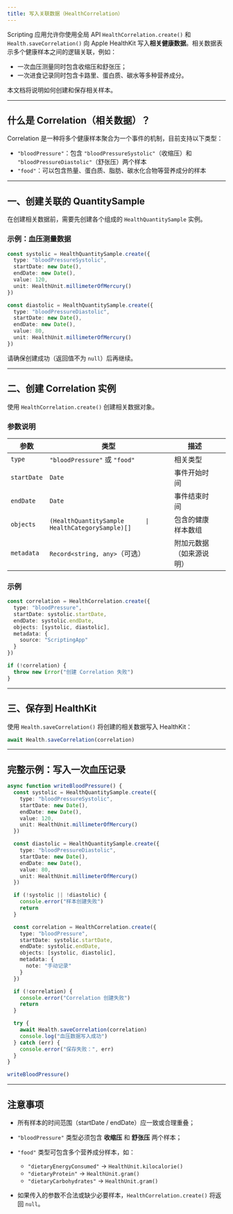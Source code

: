 ```yaml
---
title: 写入关联数据（HealthCorrelation）
---
```

Scripting 应用允许你使用全局 API `HealthCorrelation.create()` 和 `Health.saveCorrelation()` 向 Apple HealthKit 写入**相关健康数据**。相关数据表示多个健康样本之间的逻辑关联，例如：

* 一次血压测量同时包含收缩压和舒张压；
* 一次进食记录同时包含卡路里、蛋白质、碳水等多种营养成分。

本文档将说明如何创建和保存相关样本。

---

## 什么是 Correlation（相关数据）？

Correlation 是一种将多个健康样本聚合为一个事件的机制，目前支持以下类型：

* `"bloodPressure"`：包含 `"bloodPressureSystolic"`（收缩压）和 `"bloodPressureDiastolic"`（舒张压）两个样本
* `"food"`：可以包含热量、蛋白质、脂肪、碳水化合物等营养成分的样本

---

## 一、创建关联的 QuantitySample

在创建相关数据前，需要先创建各个组成的 `HealthQuantitySample` 实例。

### 示例：血压测量数据

```ts
const systolic = HealthQuantitySample.create({
  type: "bloodPressureSystolic",
  startDate: new Date(),
  endDate: new Date(),
  value: 120,
  unit: HealthUnit.millimeterOfMercury()
})

const diastolic = HealthQuantitySample.create({
  type: "bloodPressureDiastolic",
  startDate: new Date(),
  endDate: new Date(),
  value: 80,
  unit: HealthUnit.millimeterOfMercury()
})
```

请确保创建成功（返回值不为 `null`）后再继续。

---

## 二、创建 Correlation 实例

使用 `HealthCorrelation.create()` 创建相关数据对象。

### 参数说明

| 参数          | 类型                           | 描述                         |           |
| ----------- | ---------------------------- | -------------------------- | --------- |
| `type`      | `"bloodPressure"` 或 `"food"` | 相关类型                       |           |
| `startDate` | `Date`                       | 事件开始时间                     |           |
| `endDate`   | `Date`                       | 事件结束时间                     |           |
| `objects`   | `(HealthQuantitySample      \| HealthCategorySample)[]` | 包含的健康样本数组 |
| `metadata`  | `Record<string, any>`（可选）    | 附加元数据（如来源说明）               |           |

### 示例

```ts
const correlation = HealthCorrelation.create({
  type: "bloodPressure",
  startDate: systolic.startDate,
  endDate: systolic.endDate,
  objects: [systolic, diastolic],
  metadata: {
    source: "ScriptingApp"
  }
})

if (!correlation) {
  throw new Error("创建 Correlation 失败")
}
```

---

## 三、保存到 HealthKit

使用 `Health.saveCorrelation()` 将创建的相关数据写入 HealthKit：

```ts
await Health.saveCorrelation(correlation)
```

---

## 完整示例：写入一次血压记录

```ts
async function writeBloodPressure() {
  const systolic = HealthQuantitySample.create({
    type: "bloodPressureSystolic",
    startDate: new Date(),
    endDate: new Date(),
    value: 120,
    unit: HealthUnit.millimeterOfMercury()
  })

  const diastolic = HealthQuantitySample.create({
    type: "bloodPressureDiastolic",
    startDate: new Date(),
    endDate: new Date(),
    value: 80,
    unit: HealthUnit.millimeterOfMercury()
  })

  if (!systolic || !diastolic) {
    console.error("样本创建失败")
    return
  }

  const correlation = HealthCorrelation.create({
    type: "bloodPressure",
    startDate: systolic.startDate,
    endDate: systolic.endDate,
    objects: [systolic, diastolic],
    metadata: {
      note: "手动记录"
    }
  })

  if (!correlation) {
    console.error("Correlation 创建失败")
    return
  }

  try {
    await Health.saveCorrelation(correlation)
    console.log("血压数据写入成功")
  } catch (err) {
    console.error("保存失败：", err)
  }
}

writeBloodPressure()
```

---

## 注意事项

* 所有样本的时间范围（startDate / endDate）应一致或合理重叠；
* `"bloodPressure"` 类型必须包含 **收缩压** 和 **舒张压** 两个样本；
* `"food"` 类型可包含多个营养成分样本，如：

  * `"dietaryEnergyConsumed"` → `HealthUnit.kilocalorie()`
  * `"dietaryProtein"` → `HealthUnit.gram()`
  * `"dietaryCarbohydrates"` → `HealthUnit.gram()`
* 如果传入的参数不合法或缺少必要样本，`HealthCorrelation.create()` 将返回 `null`。
